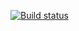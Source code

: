 [![Build status](https://ci.appveyor.com/api/projects/status/mm6mvj4ivo8u4fui?svg=true)](https://ci.appveyor.com/project/Sacr1fice/homework2-3-1)
